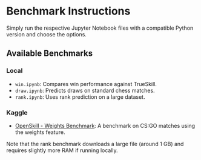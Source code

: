# Benchmark Instructions

Simply run the respective Jupyter Notebook files with a compatible Python version and choose the options.

## Available Benchmarks

### Local

- ``win.ipynb``: Compares win performance against TrueSkill.
- ``draw.ipynb``: Predicts draws on standard chess matches.
- ``rank.ipynb``: Uses rank prediction on a large dataset.

### Kaggle

- [OpenSkill - Weights Benchmark](https://www.kaggle.com/code/daegontaven/openskill-weights-benchmark): A benchmark on CS:GO matches using the weights feature.

Note that the rank benchmark downloads a large file (around 1 GB) and requires slightly more RAM if running locally.

